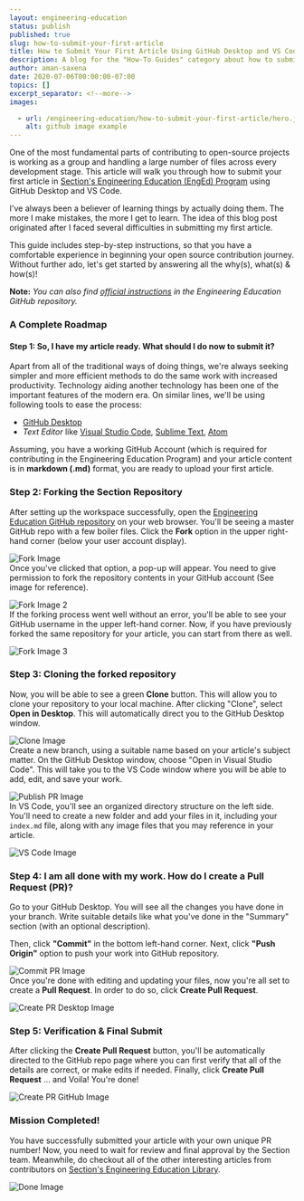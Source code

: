 ```yaml
---
layout: engineering-education
status: publish
published: true
slug: how-to-submit-your-first-article
title: How to Submit Your First Article Using GitHub Desktop and VS Code
description: A blog for the "How-To Guides" category about how to submit your first article for Section's Engineering Education (EngEd) Program using GitHub Desktop and VS Code.
author: aman-saxena
date: 2020-07-06T00:00:00-07:00
topics: []
excerpt_separator: <!--more-->
images:

  - url: /engineering-education/how-to-submit-your-first-article/hero.jpg
    alt: github image example
---
```

One of the most fundamental parts of contributing to open-source projects is working as a group and handling a large number of files across every development stage. This article will walk you through how to submit your first article in [Section's Engineering Education (EngEd) Program](/engineering-education/) using GitHub Desktop and VS Code.
<!--more-->

I've always been a believer of learning things by actually doing them. The more I make mistakes, the more I get to learn. The idea of this blog post originated after I faced several difficulties in submitting my first article.

This guide includes step-by-step instructions, so that you have a comfortable experience in beginning your open source contribution journey. Without further ado, let's get started by answering all the why(s), what(s) & how(s)!

**Note:** *You can also find [official instructions](https://github.com/section-io/engineering-education/blob/master/UPLOAD_INSTRUCTIONS.md) in the Engineering Education GitHub repository.*

### A Complete Roadmap
#### Step 1: So, I have my article ready. What should I do now to submit it?
Apart from all of the traditional ways of doing things, we're always seeking simpler and more efficient methods to do the same work with increased productivity. Technology aiding another technology has been one of the important features of the modern era. On similar lines, we'll be using following tools to ease the process:

- [GitHub Desktop](https://desktop.github.com/)
- *Text Editor* like [Visual Studio Code](https://code.visualstudio.com/), [Sublime Text](https://www.sublimetext.com/), [Atom](https://atom.io/)

Assuming, you have a working GitHub Account (which is required for contributing in the Engineering Education Program) and your article content is in **markdown (.md)** format, you are ready to upload your first article.

### Step 2: Forking the Section Repository
After setting up the workspace successfully, open the [Engineering Education GitHub repository](https://github.com/section-io/engineering-education) on your web browser. You'll be seeing a master GitHub repo with a few boiler files. Click the **Fork** option in the upper right-hand corner (below your user account display).

![Fork Image](/engineering-education/how-to-submit-your-first-article/fork.png)<br>
Once you've clicked that option, a pop-up will appear. You need to give permission to fork the repository contents in your GitHub account (See image for reference).

![Fork Image 2](/engineering-education/how-to-submit-your-first-article/fork2.png)<br>
If the forking process went well without an error, you'll be able to see your GitHub username in the upper left-hand corner. Now, if you have previously forked the same repository for your article, you can start from there as well.

![Fork Image 3](/engineering-education/how-to-submit-your-first-article/fork3.png)<br>

### Step 3: Cloning the forked repository
Now, you will be able to see a green **Clone** button. This will allow you to clone your repository to your local machine. After clicking "Clone", select **Open in Desktop**. This will automatically direct you to the GitHub Desktop window.

![Clone Image](/engineering-education/how-to-submit-your-first-article/clone.png)<br>
Create a new branch, using a suitable name based on your article's subject matter. On the GitHub Desktop window, choose "Open in Visual Studio Code". This will take you to the VS Code window where you will be able to add, edit, and save your work.

![Publish PR Image](/engineering-education/how-to-submit-your-first-article/publishPR.png)<br>
In VS Code, you'll see an organized directory structure on the left side. You'll need to create a new folder and add your files in it, including your `index.md` file, along with any image files that you may reference in your article.

![VS Code Image](/engineering-education/how-to-submit-your-first-article/vscode.png)<br>

### Step 4: I am all done with my work. How do I create a Pull Request (PR)?
Go to your GitHub Desktop. You will see all the changes you have done in your branch. Write suitable details like what you've done in the "Summary" section (with an optional description).

Then, click **"Commit"** in the bottom left-hand corner. Next, click **"Push Origin"** option to push your work into GitHub repository.

![Commit PR Image](/engineering-education/how-to-submit-your-first-article/commitPR.png)<br>
Once you're done with editing and updating your files, now you're all set to create a **Pull Request**. In order to do so, click **Create Pull Request**.

![Create PR Desktop Image](/engineering-education/how-to-submit-your-first-article/createPRdesktop.png)<br>

### Step 5: Verification & Final Submit
After clicking the **Create Pull Request** button, you'll be automatically directed to the GitHub repo page where you can first verify that all of the details are correct, or make edits if needed. Finally, click **Create Pull Request** ... and Voila! You're done!

![Create PR GitHub Image](/engineering-education/how-to-submit-your-first-article/createPRfinalgithub.png)<br>

### Mission Completed!
You have successfully submitted your article with your own unique PR number! Now, you need to wait for review and final approval by the Section team. Meanwhile, do checkout all of the other interesting articles from contributors on [Section's Engineering Education Library](/engineering-education/).

![Done Image](/engineering-education/how-to-submit-your-first-article/done.png)
